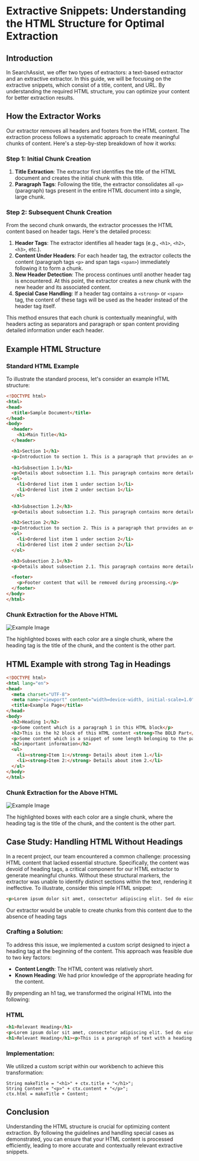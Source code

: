 
# Extractive Snippets: Understanding the HTML Structure for Optimal Extraction

## Introduction

In SearchAssist, we offer two types of extractors: a text-based extractor and an extractive extractor. In this guide, we will be focusing on the extractive snippets, which consist of a title, content, and URL. By understanding the required HTML structure, you can optimize your content for better extraction results.

## How the Extractor Works

Our extractor removes all headers and footers from the HTML content. The extraction process follows a systematic approach to create meaningful chunks of content. Here's a step-by-step breakdown of how it works:

### Step 1: Initial Chunk Creation

1. **Title Extraction**: The extractor first identifies the title of the HTML document and creates the initial chunk with this title.
2. **Paragraph Tags**: Following the title, the extractor consolidates all `<p>` (paragraph) tags present in the entire HTML document into a single, large chunk.

### Step 2: Subsequent Chunk Creation

From the second chunk onwards, the extractor processes the HTML content based on header tags. Here's the detailed process:

1. **Header Tags**: The extractor identifies all header tags (e.g., `<h1>`, `<h2>`, `<h3>`, etc.).
2. **Content Under Headers**: For each header tag, the extractor collects the content (paragraph tags `<p>` and span tags `<span>`) immediately following it to form a chunk.
3. **New Header Detection**: The process continues until another header tag is encountered. At this point, the extractor creates a new chunk with the new header and its associated content.
4. **Special Case Handling**: If a header tag contains a `<strong>` or `<span>` tag, the content of these tags will be used as the header instead of the header tag itself.

This method ensures that each chunk is contextually meaningful, with headers acting as separators and paragraph or span content providing detailed information under each header.

## Example HTML Structure

### Standard HTML Example

To illustrate the standard process, let's consider an example HTML structure:

```html
<!DOCTYPE html>
<html>
<head>
  <title>Sample Document</title>
</head>
<body>
  <header>
    <h1>Main Title</h1>
  </header>

  <h1>Section 1</h1>
  <p>Introduction to section 1. This is a paragraph that provides an overview.</p>
 
  <h1>Subsection 1.1</h1>
  <p>Details about subsection 1.1. This paragraph contains more detailed information.</p>
  <ol>
    <li>Ordered list item 1 under section 1</li>
    <li>Ordered list item 2 under section 1</li>
  </ol>
  
  <h3>Subsection 1.2</h3>
  <p>Details about subsection 1.2. This paragraph contains more detailed information.</p>

  <h2>Section 2</h2>
  <p>Introduction to section 2. This is a paragraph that provides an overview.</p>
  <ol>
    <li>Ordered list item 1 under section 2</li>
    <li>Ordered list item 2 under section 2</li>
  </ol>

  <h3>Subsection 2.1</h3>
  <p>Details about subsection 2.1. This paragraph contains more detailed information.</p>

  <footer>
    <p>Footer content that will be removed during processing.</p>
  </footer>
</body>
</html>
```

### Chunk Extraction for the Above HTML

![Example Image](./Assets/ExtractiveHtmlEx2.png)

The highlighted boxes with each color are a single chunk, where the heading tag is the title of the chunk, and the content is the other part.

## HTML Example with strong Tag in Headings

```html
<!DOCTYPE html>
<html lang="en">
<head>
  <meta charset="UTF-8">
  <meta name="viewport" content="width=device-width, initial-scale=1.0">
  <title>Example Page</title>
</head>
<body>
  <h2>Heading 1</h2>
  <p>Some content which is a paragraph 1 in this HTML block</p>
  <h2>This is the h2 block of this HTML content <strong>The BOLD Part</strong></h2>
  <p>Some content which is a snippet of some length belonging to the paragraph tag</p>
  <h2>important information</h2>
  <ul>
    <li><strong>Item 1:</strong> Details about item 1.</li>
    <li><strong>Item 2:</strong> Details about item 2.</li>
  </ul>
</body>
</html>
```

### Chunk Extraction for the Above HTML

![Example Image](./Assets/ExtractiveHtmlEx1.png)

The highlighted boxes with each color are a single chunk, where the heading tag is the title of the chunk, and the content is the other part.

## Case Study: Handling HTML Without Headings

In a recent project, our team encountered a common challenge: processing HTML content that lacked essential structure. Specifically, the content was devoid of heading tags, a critical component for our HTML extractor to generate meaningful chunks. Without these structural markers, the extractor was unable to identify distinct sections within the text, rendering it ineffective.
To illustrate, consider this simple HTML snippet:

```html
<p>Lorem ipsum dolor sit amet, consectetur adipiscing elit. Sed do eiusmod tempor incididunt ut labore et dolore magna aliqua. Ut enim ad minim veniam, quis nostrud exercitation ullamco laboris nisi ut aliquip ex ea commodo consequat. Duis aute irure dolor in reprehenderit in voluptate velit esse cillum dolore eu fugiat nulla pariatur. Excepteur sint occaecat cupidatat non proident, sunt in culpa qui officia deserunt mollit anim id est laborum.</p>   
```

Our extractor would be unable to create chunks from this content due to the absence of heading tags

### Crafting a Solution:
To address this issue, we implemented a custom script designed to inject a heading tag at the beginning of the content. This approach was feasible due to two key factors:

- **Content Length**: The HTML content was relatively short.
- **Known Heading**: We had prior knowledge of the appropriate heading for the content.

By prepending an h1 tag, we transformed the original HTML into the following:

### HTML
```html
<h1>Relevant Heading</h1>
<p>Lorem ipsum dolor sit amet, consectetur adipiscing elit. Sed do eiusmod tempor incididunt ut labore et dolore magna aliqua. Ut enim ad minim veniam, quis nostrud exercitation ullamco laboris nisi ut aliquip ex ea commodo consequat. Duis aute irure dolor in reprehenderit in voluptate velit esse cillum dolore eu fugiat nulla pariatur. Excepteur sint occaecat cupidatat non proident, sunt in culpa qui officia deserunt mollit anim id est laborum.</p>
<h1>Relevant Heading</h1><p>This is a paragraph of text with a heading now.</p>
```

### Implementation:
We utilized a custom script within our workbench to achieve this transformation:

```Painless
String makeTitle = "<h1>" + ctx.title + "</h1>";
String Content = "<p>" + ctx.content + "</p>";
ctx.html = makeTitle + Content;
```

## Conclusion

Understanding the HTML structure is crucial for optimizing content extraction. By following the guidelines and handling special cases as demonstrated, you can ensure that your HTML content is processed efficiently, leading to more accurate and contextually relevant extractive snippets.